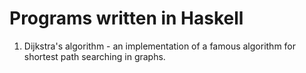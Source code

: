 # Programs written in Haskell

1. Dijkstra's algorithm - an implementation of a famous algorithm for shortest path searching in graphs.

